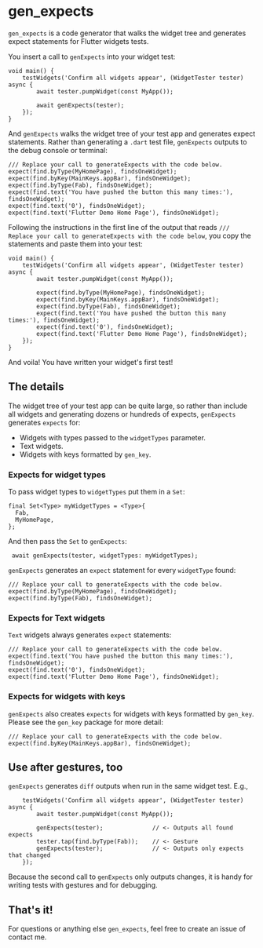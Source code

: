 # gen_expects

`gen_expects` is a code generator that walks the widget tree and generates expect statements for Flutter widgets tests.

You insert a call to `genExpects` into your widget test:

    void main() {
        testWidgets('Confirm all widgets appear', (WidgetTester tester) async {
            await tester.pumpWidget(const MyApp());

            await genExpects(tester);
        });
    }

And `genExpects` walks the widget tree of your test app and generates expect statements. Rather than generating a `.dart` test file, `genExpects` outputs to the debug console or terminal:

	/// Replace your call to generateExpects with the code below.
	expect(find.byType(MyHomePage), findsOneWidget);
	expect(find.byKey(MainKeys.appBar), findsOneWidget);
	expect(find.byType(Fab), findsOneWidget);
	expect(find.text('You have pushed the button this many times:'), findsOneWidget);
	expect(find.text('0'), findsOneWidget);
	expect(find.text('Flutter Demo Home Page'), findsOneWidget);

Following the instructions in the first line of the output that reads `/// Replace your call to generateExpects with the code below`, you copy the statements and paste them into your test:

    void main() {
        testWidgets('Confirm all widgets appear', (WidgetTester tester) async {
            await tester.pumpWidget(const MyApp());

	        expect(find.byType(MyHomePage), findsOneWidget);
	        expect(find.byKey(MainKeys.appBar), findsOneWidget);
	        expect(find.byType(Fab), findsOneWidget);
	        expect(find.text('You have pushed the button this many times:'), findsOneWidget);
	        expect(find.text('0'), findsOneWidget);
	        expect(find.text('Flutter Demo Home Page'), findsOneWidget);
        });
    }

And voila! You have written your widget's first test!

## The details

The widget tree of your test app can be quite large, so rather than include all widgets and generating dozens or hundreds of expects, `genExpects` generates `expects` for:

- Widgets with types passed to the `widgetTypes` parameter.
- Text widgets.
- Widgets with keys formatted by `gen_key`.

### Expects for widget types

To pass widget types to `widgetTypes` put them in a `Set`:

    final Set<Type> myWidgetTypes = <Type>{
      Fab,
      MyHomePage,
    };

And then pass the `Set` to `genExpects`:

     await genExpects(tester, widgetTypes: myWidgetTypes);

`genExpects` generates an `expect` statement for every `widgetType` found:

	/// Replace your call to generateExpects with the code below.
	expect(find.byType(MyHomePage), findsOneWidget);
	expect(find.byType(Fab), findsOneWidget);

### Expects for Text widgets

`Text` widgets always generates `expect` statements:

	/// Replace your call to generateExpects with the code below.
	expect(find.text('You have pushed the button this many times:'), findsOneWidget);
	expect(find.text('0'), findsOneWidget);
	expect(find.text('Flutter Demo Home Page'), findsOneWidget);

### Expects for widgets with keys

`genExpects` also creates `expects` for widgets with keys formatted by `gen_key`. Please see the `gen_key` package for more detail:

	/// Replace your call to generateExpects with the code below.
	expect(find.byKey(MainKeys.appBar), findsOneWidget);

## Use after gestures, too

`genExpects` generates `diff` outputs when run in the same widget test. E.g.,

        testWidgets('Confirm all widgets appear', (WidgetTester tester) async {
            await tester.pumpWidget(const MyApp());

	        genExpects(tester);              // <- Outputs all found expects
	        tester.tap(find.byType(Fab));    // <- Gesture
	        genExpects(tester);              // <- Outputs only expects that changed
        });

Because the second call to `genExpects` only outputs changes, it is handy for writing tests with gestures and for debugging.

## That's it!

For questions or anything else `gen_expects`, feel free to create an issue of contact me.



